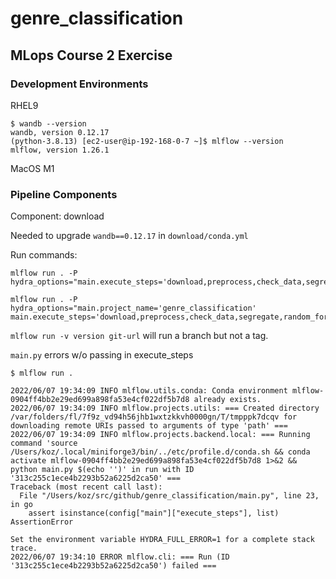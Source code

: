 # genre_classification

## MLops Course 2 Exercise

### Development Environments

RHEL9
```
$ wandb --version
wandb, version 0.12.17
(python-3.8.13) [ec2-user@ip-192-168-0-7 ~]$ mlflow --version
mlflow, version 1.26.1
```

MacOS M1

### Pipeline Components

Component: download

Needed to upgrade `wandb==0.12.17` in `download/conda.yml`

Run commands:
```
mlflow run . -P hydra_options="main.execute_steps='download,preprocess,check_data,segregate,random_forest,evaluate'"

mlflow run . -P hydra_options="main.project_name='genre_classification' main.execute_steps='download,preprocess,check_data,segregate,random_forest,evaluate'"
```

`mlflow run -v version git-url` will run a branch but not a tag.

`main.py` errors w/o passing in execute_steps

```
$ mlflow run .

2022/06/07 19:34:09 INFO mlflow.utils.conda: Conda environment mlflow-0904ff4bb2e29ed699a898fa53e4cf022df5b7d8 already exists.
2022/06/07 19:34:09 INFO mlflow.projects.utils: === Created directory /var/folders/fl/7f9z_vd94h56jhb1wxtzkkvh0000gn/T/tmpppk7dcqv for downloading remote URIs passed to arguments of type 'path' ===
2022/06/07 19:34:09 INFO mlflow.projects.backend.local: === Running command 'source /Users/koz/.local/miniforge3/bin/../etc/profile.d/conda.sh && conda activate mlflow-0904ff4bb2e29ed699a898fa53e4cf022df5b7d8 1>&2 && python main.py $(echo '')' in run with ID '313c255c1ece4b2293b52a6225d2ca50' === 
Traceback (most recent call last):
  File "/Users/koz/src/github/genre_classification/main.py", line 23, in go
    assert isinstance(config["main"]["execute_steps"], list)
AssertionError

Set the environment variable HYDRA_FULL_ERROR=1 for a complete stack trace.
2022/06/07 19:34:10 ERROR mlflow.cli: === Run (ID '313c255c1ece4b2293b52a6225d2ca50') failed ===
```
